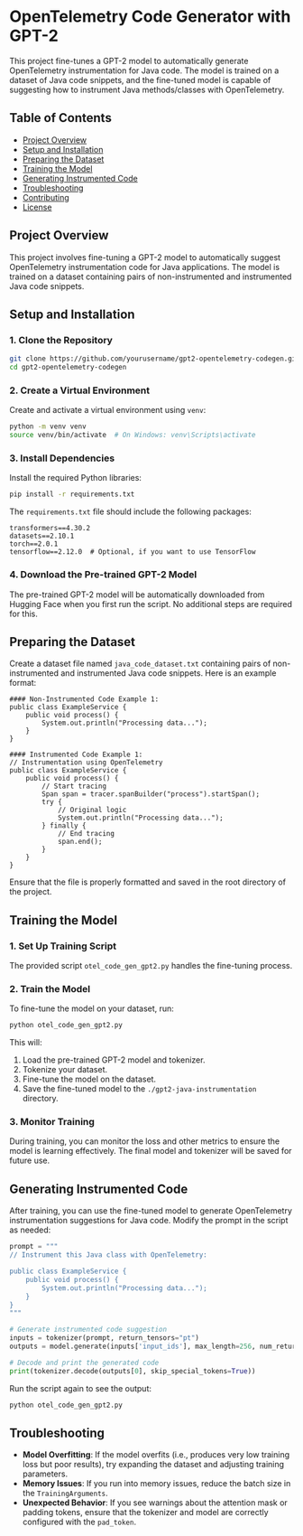 # OpenTelemetry Code Generator with GPT-2

This project fine-tunes a GPT-2 model to automatically generate OpenTelemetry instrumentation for Java code. The model is trained on a dataset of Java code snippets, and the fine-tuned model is capable of suggesting how to instrument Java methods/classes with OpenTelemetry.

## Table of Contents

- [Project Overview](#project-overview)
- [Setup and Installation](#setup-and-installation)
- [Preparing the Dataset](#preparing-the-dataset)
- [Training the Model](#training-the-model)
- [Generating Instrumented Code](#generating-instrumented-code)
- [Troubleshooting](#troubleshooting)
- [Contributing](#contributing)
- [License](#license)

## Project Overview

This project involves fine-tuning a GPT-2 model to automatically suggest OpenTelemetry instrumentation code for Java applications. The model is trained on a dataset containing pairs of non-instrumented and instrumented Java code snippets.

## Setup and Installation

### 1. Clone the Repository

```bash
git clone https://github.com/yourusername/gpt2-opentelemetry-codegen.git
cd gpt2-opentelemetry-codegen
```

### 2. Create a Virtual Environment

Create and activate a virtual environment using `venv`:

```bash
python -m venv venv
source venv/bin/activate  # On Windows: venv\Scripts\activate
```

### 3. Install Dependencies

Install the required Python libraries:

```bash
pip install -r requirements.txt
```

The `requirements.txt` file should include the following packages:

```plaintext
transformers==4.30.2
datasets==2.10.1
torch==2.0.1
tensorflow==2.12.0  # Optional, if you want to use TensorFlow
```

### 4. Download the Pre-trained GPT-2 Model

The pre-trained GPT-2 model will be automatically downloaded from Hugging Face when you first run the script. No additional steps are required for this.

## Preparing the Dataset

Create a dataset file named `java_code_dataset.txt` containing pairs of non-instrumented and instrumented Java code snippets. Here is an example format:

```plaintext
#### Non-Instrumented Code Example 1:
public class ExampleService {
    public void process() {
        System.out.println("Processing data...");
    }
}

#### Instrumented Code Example 1:
// Instrumentation using OpenTelemetry
public class ExampleService {
    public void process() {
        // Start tracing
        Span span = tracer.spanBuilder("process").startSpan();
        try {
            // Original logic
            System.out.println("Processing data...");
        } finally {
            // End tracing
            span.end();
        }
    }
}
```

Ensure that the file is properly formatted and saved in the root directory of the project.

## Training the Model

### 1. Set Up Training Script

The provided script `otel_code_gen_gpt2.py` handles the fine-tuning process.

### 2. Train the Model

To fine-tune the model on your dataset, run:

```bash
python otel_code_gen_gpt2.py
```

This will:

1. Load the pre-trained GPT-2 model and tokenizer.
2. Tokenize your dataset.
3. Fine-tune the model on the dataset.
4. Save the fine-tuned model to the `./gpt2-java-instrumentation` directory.

### 3. Monitor Training

During training, you can monitor the loss and other metrics to ensure the model is learning effectively. The final model and tokenizer will be saved for future use.

## Generating Instrumented Code

After training, you can use the fine-tuned model to generate OpenTelemetry instrumentation suggestions for Java code. Modify the prompt in the script as needed:

```python
prompt = """
// Instrument this Java class with OpenTelemetry:

public class ExampleService {
    public void process() {
        System.out.println("Processing data...");
    }
}
"""

# Generate instrumented code suggestion
inputs = tokenizer(prompt, return_tensors="pt")
outputs = model.generate(inputs['input_ids'], max_length=256, num_return_sequences=1)

# Decode and print the generated code
print(tokenizer.decode(outputs[0], skip_special_tokens=True))
```

Run the script again to see the output:

```bash
python otel_code_gen_gpt2.py
```

## Troubleshooting

- **Model Overfitting**: If the model overfits (i.e., produces very low training loss but poor results), try expanding the dataset and adjusting training parameters.
- **Memory Issues**: If you run into memory issues, reduce the batch size in the `TrainingArguments`.
- **Unexpected Behavior**: If you see warnings about the attention mask or padding tokens, ensure that the tokenizer and model are correctly configured with the `pad_token`.
